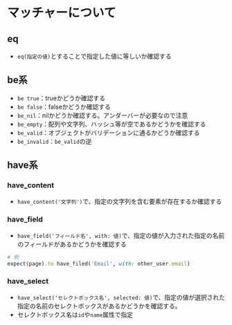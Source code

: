 # マッチャーについて

## eq
- `eq(指定の値)`とすることで指定した値に等しいか確認する

## be系
- `be true`：trueかどうか確認する
- `be false`：falseかどうか確認する
- `be_nil`：nilかどうか確認する。アンダーバーが必要なので注意
- `be_empty`：配列や文字列、ハッシュ等が空であるかどうかを確認する
- `be_valid`：オブジェクトがバリデーションに通るかどうか確認する
- `be_invalid`：`be_valid`の逆


## have系

### have_content
- `have_content('文字列')`で、指定の文字列を含む要素が存在するか確認する

### have_field
- `have_field('フィールド名', with: 値)`で、指定の値が入力された指定の名前のフィールドがあるかどうかを確認する
```rb
# 例
expect(page).to have_filed('Email', with: other_user.email)
```

### have_select
- `have_select('セレクトボックス名', selected: 値)`で、指定の値が選択された指定の名前のセレクトボックスがあるかどうかを確認する。
- セレクトボックス名は`id`や`name`属性で指定